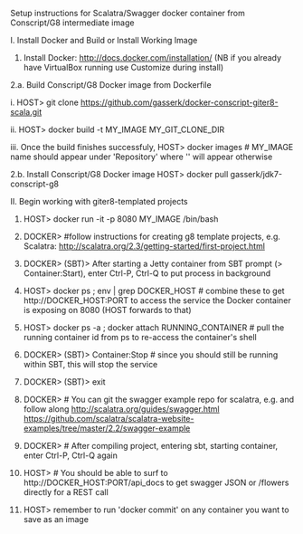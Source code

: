 Setup instructions for Scalatra/Swagger docker container from Conscript/G8 intermediate image

I. Install Docker and Build or Install Working Image

 1. Install Docker: http://docs.docker.com/installation/ (NB if you already have VirtualBox running use Customize during  install)

 2.a. Build Conscript/G8 Docker image from Dockerfile
 
  i. HOST> git clone https://github.com/gasserk/docker-conscript-giter8-scala.git

  ii. HOST> docker build -t MY_IMAGE MY_GIT_CLONE_DIR

  iii. Once the build finishes successfuly, 
  HOST> docker images # MY_IMAGE name should appear under 'Repository' where '<none>' will appear otherwise

 2.b. Install Conscript/G8 Docker image 
  HOST> docker pull gasserk/jdk7-conscript-g8

II.  Begin working with giter8-templated projects

 1. HOST> docker run -it -p 8080 MY_IMAGE /bin/bash

 2. DOCKER> #follow instructions for creating g8 template projects, 
 e.g. Scalatra: http://scalatra.org/2.3/getting-started/first-project.html

 3. DOCKER> (SBT)> After starting a Jetty container from SBT prompt (> Container:Start), 
 enter Ctrl-P, Ctrl-Q to put process in background

 4. HOST> docker ps ; env | grep DOCKER_HOST # combine these to get http://DOCKER_HOST:PORT to access the
 service the Docker container is exposing on 8080 (HOST forwards to that)

 5. HOST> docker ps -a ; docker attach RUNNING_CONTAINER # pull the running container id from ps to
 re-access the container's shell

 6. DOCKER> (SBT)> Container:Stop # since you should still be running within SBT, this will stop the service

 7. DOCKER> (SBT)> exit

 8. DOCKER> # You can git the swagger example repo for scalatra, e.g. and follow along
 http://scalatra.org/guides/swagger.html
 https://github.com/scalatra/scalatra-website-examples/tree/master/2.2/swagger-example 

 9. DOCKER> # After compiling project, entering sbt, starting container, enter Ctrl-P, Ctrl-Q again

 10. HOST> # You should be able to surf to http://DOCKER_HOST:PORT/api_docs to get swagger JSON or 
 /flowers directly for a REST call
 
 11. HOST> remember to run 'docker commit' on any container you want to save as an image
